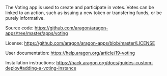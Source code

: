 The Voting app is used to create and participate in votes. Votes can be linked to an action, such as issuing a new token or transfering funds, or be purely informative.

Source code: https://github.com/aragon/aragon-apps/tree/master/apps/voting

License: https://github.com/aragon/aragon-apps/blob/master/LICENSE

User documentation: https://help.aragon.org/article/19-voting

Installation instructions: https://hack.aragon.org/docs/guides-custom-deploy#adding-a-voting-instance
